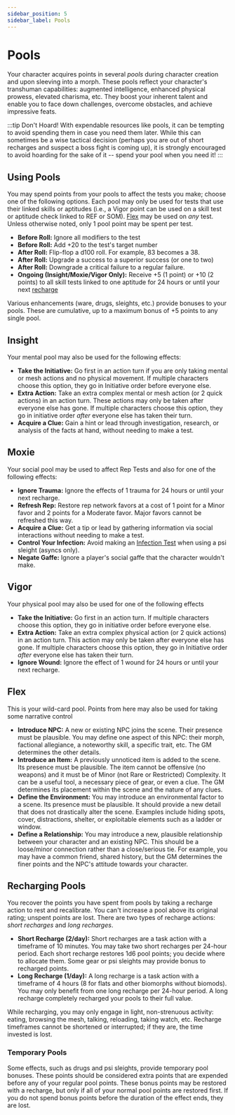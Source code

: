 ```yaml
---
sidebar_position: 5
sidebar_label: Pools
---
```


# Pools
Your character acquires points in several *pools* during character creation and upon sleeving into a morph.  These pools reflect your character's transhuman capabilities: augmented intelligence, enhanced physical prowess, elevated charisma, etc.  They boost your inherent talent and enable you to face down challenges, overcome obstacles, and achieve impressive feats.


:::tip Don't Hoard!
 With expendable resources like pools, it can be tempting to avoid spending them in case you need them later.  While this can sometimes be a wise tactical decision (perhaps you are out of short recharges and suspect a boss fight is coming up), it is strongly encouraged to avoid hoarding for the sake of it -- spend your pool when you need it!
:::

## Using Pools
You may spend points from your pools to affect the tests you make; choose one of the following options.  Each pool may only be used for tests that use their linked skills or aptitudes (i.e., a Vigor point can be used on a skill test or aptitude check linked to REF or SOM).  [Flex](#flex) may be used on *any* test.  Unless otherwise noted, only 1 pool point may be spent per test.

- **Before Roll:** Ignore all modifiers to the test
- **Before Roll:** Add +20 to the test's target number
- **After Roll:** Flip-flop a d100 roll.  For example, 83 becomes a 38.
- **After Roll:** Upgrade a success to a superior success (or one to two)
- **After Roll:** Downgrade a critical failure to a regular failure.
- **Ongoing (Insight/Moxie/Vigor Only):** Receive +5 (1 point) or +10 (2 points) to all skill tests linked to one aptitude for 24 hours or until your next [recharge](#recharging-pools)

Various enhancements (ware, drugs, sleights, etc.) provide bonuses to your pools.  These are cumulative, up to a maximum bonus of +5 points to any single pool.

## Insight
Your mental pool may also be used for the following effects:

- **Take the Initiative:** Go first in an action turn if you are only taking mental or mesh actions and no physical movement.  If multiple characters choose this option, they go in Initiative order before everyone else.
- **Extra Action:** Take an extra complex mental or mesh action (or 2 quick actions) in an action turn.  These actions may only be taken after everyone else has gone.  If multiple characters choose this option, they go in initiative order *after* everyone else has taken their turn.
- **Acquire a Clue:** Gain a hint or lead through investigation, research, or analysis of the facts at hand, without needing to make a test.

## Moxie
Your social pool may be used to affect Rep Tests and also for one of the following effects:

- **Ignore Trauma:** Ignore the effects of 1 trauma for 24 hours or until your next recharge.
- **Refresh Rep:** Restore rep network favors at a cost of 1 point for a Minor favor and 2 points for a Moderate favor.  Major favors cannot be refreshed this way.
- **Acquire a Clue:** Get a tip or lead by gathering information via social interactions without needing to make a test.
- **Control Your Infection:** Avoid making an [Infection Test](psi/using-psi.md#infection-test) when using a psi sleight (asyncs only).
- **Negate Gaffe:** Ignore a player's social gaffe that the character wouldn't make.

## Vigor
Your physical pool may also be used for one of the following effects

- **Take the Initiative:** Go first in an action turn.  If multiple characters choose this option, they go in initiative order before everyone else.
- **Extra Action:** Take an extra complex physical action (or 2 quick actions) in an action turn.  This action may only be taken after everyone else has gone.  If multiple characters choose this option, they go in Initiative order *after* everyone else has taken their turn.
- **Ignore Wound:** Ignore the effect of 1 wound for 24 hours or until your next recharge.

## Flex
This is your wild-card pool.  Points from here may also be used for taking some narrative control

- **Introduce NPC:** A new or existing NPC joins the scene.  Their presence must be plausible.  You may define one aspect of this NPC: their morph, factional allegiance, a noteworthy skill, a specific trait, etc.  The GM determines the other details.
- **Introduce an Item:** A previously unnoticed item is added to the scene.  Its presence must be plausible.  The item cannot be offensive (no weapons) and it must be of Minor (not Rare or Restricted) Complexity.  It can be a useful tool, a necessary piece of gear, or even a clue.  The GM determines its placement within the scene and the nature of any clues.
- **Define the Environment:** You may introduce an environmental factor to a scene.  Its presence must be plausible.  It should provide a new detail that does not drastically alter the scene.  Examples include hiding spots, cover, distractions, shelter, or exploitable elements such as a ladder or window.
- **Define a Relationship:** You may introduce a new, plausible relationship between your character and an existing NPC.  This should be a loose/minor connection rather than a close/serious tie.  For example, you may have a common friend, shared history, but the GM determines the finer points and the NPC's attitude towards your character.

## Recharging Pools
You recover the points you have spent from pools by taking a recharge action to rest and recalibrate.  You can't increase a pool above its original rating; unspent points are lost.  There are two types of recharge actions: *short recharges* and *long recharges*.

- **Short Recharge (2/day):** Short recharges are a task action with a timeframe of 10 minutes.  You may take two short recharges per 24-hour period.  Each short recharge restores 1d6 pool points; you decide where to allocate them.  Some gear or psi sleights may provide bonus to recharged points.
-  **Long Recharge (1/day):** A long recharge is a task action with a timeframe of 4 hours (8 for flats and other biomorphs without biomods).  You may only benefit from one long recharge per 24-hour period.  A long recharge completely recharged your pools to their full value.

While recharging, you may only engage in light, non-strenuous activity: eating, browsing the mesh, talking, reloading, taking watch, etc.  Recharge timeframes cannot be shortened or interrupted; if they are, the time invested is lost.

### Temporary Pools
Some effects, such as drugs and psi sleights, provide temporary pool bonuses.  These points should be considered extra points that are expended before any of your regular pool points.  These bonus points may be restored with a recharge, but only if all of your normal pool points are restored first.  If you do not spend bonus points before the duration of the effect ends, they are lost.
